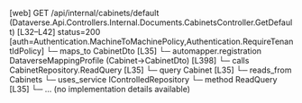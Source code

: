 [web] GET /api/internal/cabinets/default  (Dataverse.Api.Controllers.Internal.Documents.CabinetsController.GetDefault)  [L32–L42] status=200 [auth=Authentication.MachineToMachinePolicy,Authentication.RequireTenantIdPolicy]
  └─ maps_to CabinetDto [L35]
    └─ automapper.registration DataverseMappingProfile (Cabinet->CabinetDto) [L398]
  └─ calls CabinetRepository.ReadQuery [L35]
  └─ query Cabinet [L35]
    └─ reads_from Cabinets
  └─ uses_service IControlledRepository<Cabinet>
    └─ method ReadQuery [L35]
      └─ ... (no implementation details available)

